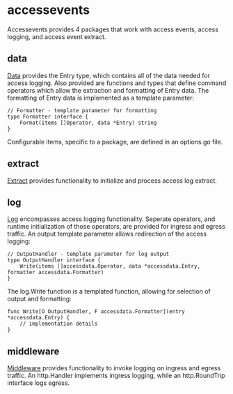 # accessevents

Accessevents provides 4 packages that work with access events, access logging, and access event extract.

## data 

[Data][datapkg] provides the Entry type, which contains all of the data needed for access logging. Also provided are functions and types that define command operators which 
allow the extraction and formatting of Entry data. The formatting of Entry data is implemented as a template parameter: 
~~~
// Formatter - template parameter for formatting
type Formatter interface {
	Format(items []Operator, data *Entry) string
}
~~~
Configurable items, specific to a package, are defined in an options.go file.

## extract

[Extract][extractpkg] provides functionality to initialize and process access log extract.


## log

[Log][logpkg] encompasses access logging functionality. Seperate operators, and runtime initialization of those operators, are provided for ingress and egress traffic. An output template parameter allows redirection of the access logging: 
~~~
// OutputHandler - template parameter for log output
type OutputHandler interface {
	Write(items []accessdata.Operator, data *accessdata.Entry, formatter accessdata.Formatter)
}
~~~
The log.Write function is a templated function, allowing for selection of output and formatting:
~~~
func Write[O OutputHandler, F accessdata.Formatter](entry *accessdata.Entry) {
    // implementation details
}
~~~

## middleware

[Middleware][middlewarepkg] provides functionality to invoke logging on ingress and egress traffic. An http.Handler implements ingress logging, while an
http.RoundTrip interface logs egress.


[datapkg]: <https://pkg.go.dev/github.com/idiomatic-go/accessevents/data>
[extractpkg]: <https://pkg.go.dev/github.com/idiomatic-go/accessevents/extract>
[logpkg]: <https://pkg.go.dev/github.com/idiomatic-go/accessevents/log>
[middlewarepkg]: <https://pkg.go.dev/github.com/idiomatic-go/accessevents/middleware>
